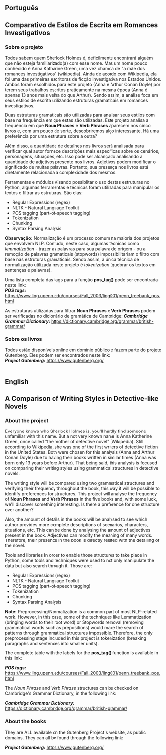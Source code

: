 ## Português

## Comparativo de Estilos de Escrita em Romances Investigativos

### Sobre o projeto

Todos sabem quem Sherlock Holmes é, deficilmente encontrará alguém que não esteja familiarizado(a) com esse nome. Mas um nome pouco conhecido é Anna Katharine Green, uma vez chamda de "a mãe dos romances investigativos" (wikipedia). Ainda de acordo com Wikipedia, ela foi uma das primeiras escritoras de ficção investigativa nos Estados Unidos. Ambos foram escolhidos para este projeto (Anna e Arthur Conan Doyle) por terem seus trabalhos escritos praticamente na mesma época (Anna é apenas 13 anos mais velha do que Arthur). Sendo assim, a análise foca em seus estilos de escrita utilizando estruturas gramaticais em romances investigativos.

Duas estruturas gramaticais são utilizadas para analisar seus estilos com base na frequência em que estas são utilizadas. Este projeto analisa a frequência em que **Noun Phrases** e **Verb Phrases** aparecem nos cinco livros e, com um pouco de sorte, descobriremos algo interessante. Há uma preferência por uma estrutura sobre a outra?

Além disso, a quantidade de detalhes nos livros será analisada para verificar qual autor fornece descrições mais específicas sobre os cenários, personagens, situações, etc. Isso pode ser alcançado analisando a quantidade de adjetivos presente nos livros. Adjetivos podem modificar o significado de muitas palavras. Portanto, sua presença nos livros está diretamente relacionada a complexidade dos mesmos.

Ferramentas e módulos
Visando possiblitar o uso destas estruturas no Python, algumas ferramentas e técnicas foram utilizadas para manipular os textos e filtrar as estruturas. São elas:

* Regular Expressions (regex)
* NLTK - Natural Language Toolkit
* POS tagging (part-of-speech tagging)
* Tokenization
* Chunking
* Syntax Parsing Analysis

**Observação:** Normalização é um processo comum na maioria dos projetos que envolvem NLP. Contudo, neste caso, algumas técnicas como *lemmatization* - trazer as palavras para sua palavra de origem - ou a remoção de palavras gramaticais (stopwords) impossibilitariam o filtro com base nas estruturas gramaticais. Sendo assim, a única técnica de normalização utilizada neste projeto é *tokenization* (quebrar os textos em sentenças e palavras).

Uma lista completa das tags para a função **pos_tag()** pode ser encontrada neste link:<br>
***POS tags:*** https://www.ling.upenn.edu/courses/Fall_2003/ling001/penn_treebank_pos.html

As estruturas utilizadas para filtrar **Noun Phrases** e **Verb Phrases** podem ser verificadas no dicionário de gramática de Cambridge:
***Cambridge Grammar Dictionary:***  https://dictionary.cambridge.org/grammar/british-grammar/

### Sobre os livros

Todos estão disponíveis online em domínio público e fazem parte do projeto Gutenberg. Eles podem ser encontrados neste link:<br>
***Project Gutenberg:*** https://www.gutenberg.org/
<br>
<br>

## English

## A Comparison of Writing Styles in Detective-like Novels

### About the project

Everyone knows who Sherlock Holmes is, you'll hardly find someone unfamiliar with this name. But a not very known name is Anna Katherine Green, once called "the mother of detective novel" (Wikipedia). Still according to Wikipedia, she was one of the first writers of detective fiction in the United States. Both were chosen for this analysis (Anna and Arthur Conan Doyle) due to having their books written in similar times (Anna was born only 13 years before Arthur). That being said, this analysis is focused on comparing their writing styles using grammatical structures in detective novels.

The writing style will be compared using two grammatical structures and verifying their frequency throughout the book, this way it will be possible to identify preferences for structures. This project will analyse the frequency of **Noun Phrases** and **Verb Phrases** in the five books and, with some luck, we'll discover something interesting. Is there a preference for one structure over another?

Also, the amount of details in the books will be analysed to see which author provides more complete descriptions of scenarios, characters, situations, etc. This can be done by analysing the amount of adjectives present in the book. Adjectives can modify the meaning of many words. Therefore, their presence in the book is directly related with the detailing of the novel.

Tools and libraries
In order to enable those structures to take place in Python, some tools and techniques were used to not only manipulate the data but also search through it. Those are:

* Regular Expressions (regex)
* NLTK - Natural Language Toolkit
* POS tagging (part-of-speech tagging)
* Tokenization
* Chunking
* Syntax Parsing Analysis


**Note:** Preprocessing/Normalization is a common part of most NLP-related work. However, in this case, some of the techniques like Lemmatization (bringing words to their root word) or Stopwords removal (removing grammatical words such as prepositions) would make the search of patterns through grammatical structures impossible. Therefore, the only preprocessing stage included in this project is tokenization (breaking paragraphs and sentences into smaller units).

The complete table with the labels for the **pos_tag()** function is available in this link:

***POS tags:*** https://www.ling.upenn.edu/courses/Fall_2003/ling001/penn_treebank_pos.html

The *Noun Phrase* and *Verb Phrase* structures can be checked on Cambridge's Grammar Dictionary, in the following link:

***Cambridge Grammar Dictionary:***  https://dictionary.cambridge.org/grammar/british-grammar/

### About the books

They are ALL available on the Gutenberg Project's website, as public domains. They can all be found through the following link:

***Project Gutenberg:*** https://www.gutenberg.org/
